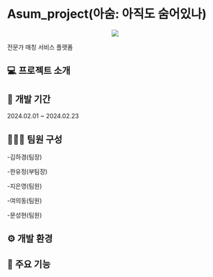 # Asum_project(아숨: 아직도 숨어있나)
<p align="center">
    <img src="https://github.com/JiEunyoung/hoi_kiosk_project/assets/137987981/28231572-4700-4d74-b6e1-5be7fe678740"/>
</p>
전문가 매칭 서비스 플랫폼

## 💻 프로젝트 소개


## 📆 개발 기간
2024.02.01 ~ 2024.02.23

## 🧑‍🤝‍🧑 팀원 구성
-김하경(팀장)

-한유정(부팀장)

-지은영(팀원)

-여의동(팀원)

-문성현(팀원)

## ⚙️ 개발 환경


## 📌 주요 기능
